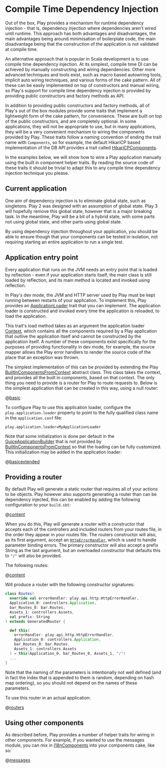 <!--- Copyright (C) 2009-2016 Typesafe Inc. <http://www.typesafe.com> -->
# Compile Time Dependency Injection

Out of the box, Play provides a mechanism for runtime dependency injection - that is, dependency injection where dependencies aren't wired until runtime.  This approach has both advantages and disadvantages, the main advantages being around minimisation of boilerplate code, the main disadvantage being that the construction of the application is not validated at compile time.

An alternative approach that is popular in Scala development is to use compile time dependency injection.  At its simplest, compile time DI can be achieved by manually constructing and wiring dependencies.  Other more advanced techniques and tools exist, such as macro based autowiring tools, implicit auto wiring techniques, and various forms of the cake pattern.  All of these can be easily implemented on top of constructors and manual wiring, so Play's support for compile time dependency injection is provided by providing public constructors and factory methods as API.
  
In addition to providing public constructors and factory methods, all of Play's out of the box modules provide some traits that implement a lightweight form of the cake pattern, for convenience.  These are built on top of the public constructors, and are completely optional.  In some applications, they will not be appropriate to use, but in many applications, they will be a very convenient mechanism to wiring the components provided by Play.  These traits follow a naming convention of ending the trait name with `Components`, so for example, the default HikariCP based implementation of the DB API provides a trait called [HikariCPComponents](api/scala/play/api/db/HikariCPComponents.html).

In the examples below, we will show how to wire a Play application manually using the built in component helper traits.  By reading the source code of these traits it should be trivial to adapt this to any compile time dependency injection technique you please.

## Current application

One aim of dependency injection is to eliminate global state, such as singletons.  Play 2 was designed with an assumption of global state.  Play 3 will hopefully remove this global state, however that is a major breaking task.  In the meantime, Play will be a bit of a hybrid state, with some parts not using global state, and other parts using global state.

By using dependency injection throughout your application, you should be able to ensure though that your components can be tested in isolation, not requiring starting an entire application to run a single test.

## Application entry point

Every application that runs on the JVM needs an entry point that is loaded by reflection - even if your application starts itself, the main class is still loaded by reflection, and its main method is located and invoked using reflection.

In Play's dev mode, the JVM and HTTP server used by Play must be kept running between restarts of your application.  To implement this, Play provides an [ApplicationLoader](api/scala/play/api/ApplicationLoader.html) trait that you can implement.  The application loader is constructed and invoked every time the application is reloaded, to load the application.

This trait's load method takes as an argument the application loader [Context](api/scala/play/api/ApplicationLoader$$Context.html), which contains all the components required by a Play application that outlive the application itself and cannot be constructed by the application itself.  A number of these components exist specifically for the purposes of providing functionality in dev mode, for example, the source mapper allows the Play error handlers to render the source code of the place that an exception was thrown.

The simplest implementation of this can be provided by extending the Play [BuiltInComponentsFromContext](api/scala/play/api/BuiltInComponentsFromContext.html) abstract class.  This class takes the context, and provides all the built in components, based on that context.  The only thing you need to provide is a router for Play to route requests to.  Below is the simplest application that can be created in this way, using a null router:

@[basic](code/CompileTimeDependencyInjection.scala)

To configure Play to use this application loader, configure the `play.application.loader` property to point to the fully qualified class name in the `application.conf` file:

    play.application.loader=MyApplicationLoader

Note that some initialization is done per default in the [GuiceApplicationBuilder](api/scala/play/api/inject/guice/GuiceApplicationBuilder.html) that is not provided by [BuiltInComponentsFromContext](api/scala/play/api/BuiltInComponentsFromContext.html) so that the loading can be fully customized.
This initialization may be added in the application loader:

@[basicextended](code/CompileTimeDependencyInjection.scala)

## Providing a router

By default Play will generate a static router that requires all of your actions to be objects.  Play however also supports generating a router than can be dependency injected, this can be enabled by adding the following configuration to your `build.sbt`:

@[content](code/injected.sbt)

When you do this, Play will generate a router with a constructor that accepts each of the controllers and included routers from your routes file, in the order they appear in your routes file.  The routers constructor will also, as its first argument, accept an [`HttpErrorHandler`](api/scala/play/api/http/HttpErrorHandler.html), which is used to handle parameter binding errors.  The primary constructor will also accept a prefix String as the last argument, but an overloaded constructor that defaults this to `"/"` will also be provided.

The following routes:

@[content](code/scalaguide.dependencyinjection.routes)

Will produce a router with the following constructor signatures:

```scala
class Routes(
  override val errorHandler: play.api.http.HttpErrorHandler,
  Application_0: controllers.Application,
  bar_Routes_0: bar.Routes,
  Assets_1: controllers.Assets,
  val prefix: String
) extends GeneratedRouter {

  def this(
    errorHandler: play.api.http.HttpErrorHandler,
    Application_0: controllers.Application,
    bar_Routes_0: bar.Routes,
    Assets_1: controllers.Assets
  ) = this(Application_0, bar_Routes_0, Assets_1, "/")
  ...
}
```

Note that the naming of the parameters is intentionally not well defined (and in fact the index that is appended to them is random, depending on hash map ordering), so you should not depend on the names of these parameters.

To use this router in an actual application:

@[routers](code/CompileTimeDependencyInjection.scala)

## Using other components

As described before, Play provides a number of helper traits for wiring in other components.  For example, if you wanted to use the messages module, you can mix in [I18nComponents](api/scala/play/api/i18n/I18nComponents.html) into your components cake, like so:

@[messages](code/CompileTimeDependencyInjection.scala)
